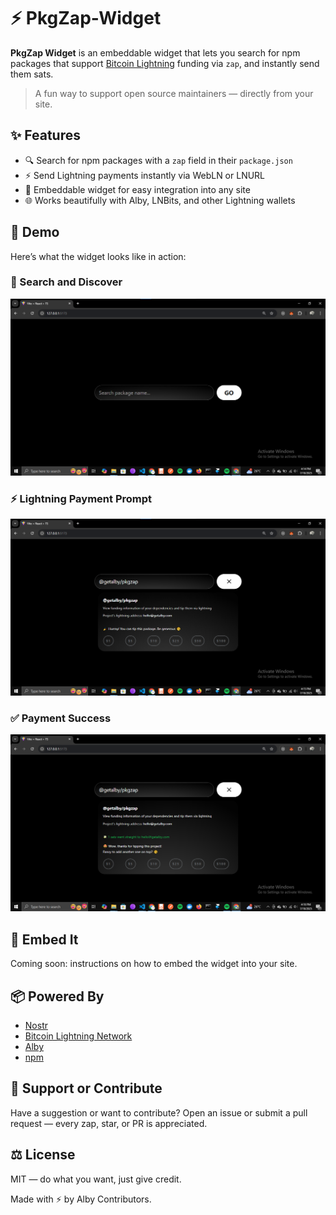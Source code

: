 
# ⚡ PkgZap-Widget

**PkgZap Widget** is an embeddable widget that lets you search for npm packages that support [Bitcoin Lightning](https://lightning.network/) funding via `zap`, and instantly send them sats.

> A fun way to support open source maintainers — directly from your site.



## ✨ Features

- 🔍 Search for npm packages with a `zap` field in their `package.json`
- ⚡ Send Lightning payments instantly via WebLN or LNURL
- 🧩 Embeddable widget for easy integration into any site
- 🌐 Works beautifully with Alby, LNBits, and other Lightning wallets



## 📸 Demo

Here’s what the widget looks like in action:

### 🔎 Search and Discover
![Search Screenshot](./public/demo-pic-1.png)

### ⚡ Lightning Payment Prompt
![Zap Screenshot](./public/demo-pic-2.png)

### ✅ Payment Success
![Success Screenshot](./public/demo-pic-3.png)



## 🧩 Embed It

Coming soon: instructions on how to embed the widget into your site.




## 📦 Powered By

* [Nostr](https://nostr.com/)
* [Bitcoin Lightning Network](https://lightning.network/)
* [Alby](https://getalby.com/)
* [npm](https://www.npmjs.com/)



## 🙌 Support or Contribute

Have a suggestion or want to contribute? Open an issue or submit a pull request — every zap, star, or PR is appreciated.



## ⚖️ License

MIT — do what you want, just give credit.


Made with ⚡ by Alby Contributors.
